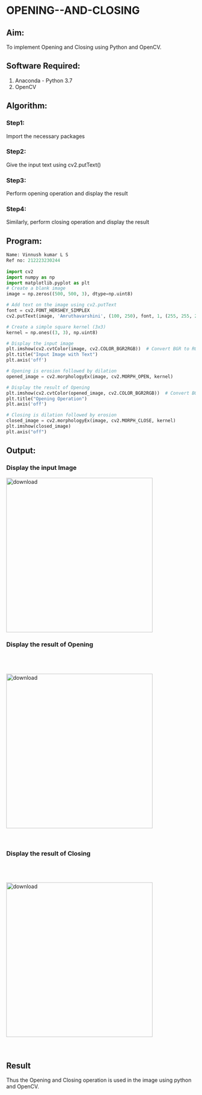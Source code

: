 # OPENING--AND-CLOSING
## Aim:
To implement Opening and Closing using Python and OpenCV.

## Software Required:
1. Anaconda - Python 3.7
2. OpenCV
## Algorithm:
### Step1:
Import the necessary packages

### Step2:
Give the input text using cv2.putText()

### Step3:
Perform opening operation and display the result

### Step4:
Similarly, perform closing operation and display the result

 
## Program:

``` Python
Name: Vinnush kumar L S
Ref no: 212223230244
 
import cv2
import numpy as np
import matplotlib.pyplot as plt
# Create a blank image
image = np.zeros((500, 500, 3), dtype=np.uint8)

# Add text on the image using cv2.putText
font = cv2.FONT_HERSHEY_SIMPLEX
cv2.putText(image, 'Amruthavarshini', (100, 250), font, 1, (255, 255, 255), 2, cv2.LINE_AA)

# Create a simple square kernel (3x3)
kernel = np.ones((3, 3), np.uint8)

# Display the input image
plt.imshow(cv2.cvtColor(image, cv2.COLOR_BGR2RGB))  # Convert BGR to RGB for displaying
plt.title("Input Image with Text")
plt.axis('off')

# Opening is erosion followed by dilation
opened_image = cv2.morphologyEx(image, cv2.MORPH_OPEN, kernel)

# Display the result of Opening
plt.imshow(cv2.cvtColor(opened_image, cv2.COLOR_BGR2RGB))  # Convert BGR to RGB
plt.title("Opening Operation")
plt.axis('off')

# Closing is dilation followed by erosion
closed_image = cv2.morphologyEx(image, cv2.MORPH_CLOSE, kernel)
plt.imshow(closed_image)
plt.axis("off")
```

## Output:

### Display the input Image

<img width="389" height="411" alt="download" src="https://github.com/user-attachments/assets/c442b742-2132-4884-bc35-d6f55efa210c" />


### Display the result of Opening
<br>
<br>
<br>

<img width="389" height="411" alt="download" src="https://github.com/user-attachments/assets/84293caf-af38-416e-ada2-5dc15da78731" />


<br>
<br>
<br>

### Display the result of Closing
<br>
<br>
<br>
<img width="389" height="411" alt="download" src="https://github.com/user-attachments/assets/0916a7e1-cc19-41eb-ba5f-2ce511ca14bf" />




<br>
<br>
<br>

## Result
Thus the Opening and Closing operation is used in the image using python and OpenCV.

